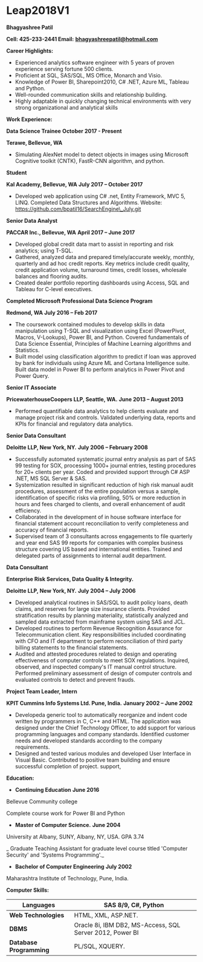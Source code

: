 # Leap2018V1
**Bhagyashree Patil**

**Cell: 425-233-2441         Email:** [**bhagyashreepatil@hotmail.com**](mailto:bhagyashreepatil@hotmail.com)

**Career Highlights:**

- Experienced analytics software engineer with 5 years of proven experience serving fortune 500 clients.
- Proficient at SQL, SAS/SQL, MS Office, Monarch and Visio.
- Knowledge of Power BI, Sharepoint2010, C# .NET, Azure ML, Tableau and Python.
- Well-rounded communication skills and relationship building.
- Highly adaptable in quickly changing technical environments with very strong organizational and analytical skills

**Work Experience:**

**Data Science Trainee**                                                       **October 2017 - Present**

**Terawe, Bellevue, WA**

- Simulating AlexNet model to detect objects in images using Microsoft Cognitive toolkit (CNTK), FastR-CNN algorithm, and python.

**Student**

**Kal Academy, Bellevue, WA**                                                 **July 2017 –  October 2017**

- Developed web application using C# .net, Entity Framework, MVC 5, LINQ. Completed Data Structures and Algorithms. Website: https://github.com/bpatil16/SearchEngine\_July.git

**Senior Data Analyst**

**PACCAR Inc., Bellevue, WA**                                                 **April 2017 –  June 2017**

- Developed global credit data mart to assist in reporting and risk analytics; using T-SQL.
- Gathered, analyzed data and prepared timely/accurate weekly, monthly, quarterly and ad hoc credit reports. Key metrics include credit quality, credit application volume, turnaround times, credit losses, wholesale balances and flooring audits.
- Created dealer portfolio reporting dashboards using Access, SQL and Tableau for C-level executives.

**Completed Microsoft Professional Data Science Program**

**Redmond, WA**                                                               **July 2016 – Feb 2017**

- The coursework contained modules to develop skills in data manipulation using T-SQL and visualization using Excel (PowerPivot, Macros, V-Lookups), Power BI, and Python. Covered fundamentals of Data Science Essential, Principles of Machine Learning algorithms and Statistics.
- Built model using classification algorithm to predict if loan was approved by bank for individuals using Azure ML and Cortana Intelligence suite. Built data model in Power BI to perform analytics in Power Pivot and Power Query.

**Senior IT Associate**

**PricewaterhouseCoopers LLP, Seattle, WA.**                                 **June 2013 – August 2013**

- Performed quantifiable data analytics to help clients evaluate and manage project risk and controls. Validated underlying data, reports and KPIs for financial and regulatory data analytics.

**Senior Data Consultant**

**Deloitte LLP, New York, NY.**                                              **July 2006 – February 2008**

- Successfully automated systematic journal entry analysis as part of SAS 99 testing for SOX, processing 1000+ journal entries, testing procedures for 20+ clients per year. Coded and provided support through C# ASP .NET, MS SQL Server &amp; SAS.
- Systemization resulted in significant reduction of high risk manual audit procedures, assessment of the entire population versus a sample, identification of specific risks via profiling, 50% or more reduction in hours and fees charged to clients, and overall enhancement of audit efficiency.
- Collaborated in the development of in house software interface for financial statement account reconciliation to verify completeness and accuracy of financial reports.
- Supervised team of 3 consultants across engagements to file quarterly and year end SAS 99 reports for companies with complex business structure covering US based and international entities. Trained and delegated parts of assignments to internal audit department.

**Data Consultant**

**Enterprise Risk Services, Data Quality &amp; Integrity.**

**Deloitte LLP, New York, NY.**                                             **July 2004 – July 2006**

- Developed analytical routines in SAS/SQL to audit policy loans, death claims, and reserves for large size insurance clients. Provided stratification results by planning materiality, statistically analyzed and sampled data extracted from mainframe system using SAS and JCL.
- Developed routines to perform Revenue Recognition Assurance for Telecommunication client. Key responsibilities included coordinating with CFO and IT department to perform reconciliation of third party billing statements to the financial statements.
- Audited and attested procedures related to design and operating effectiveness of computer controls to meet SOX regulations. Inquired, observed, and inspected company&#39;s IT manual control structure. Performed preliminary assessment of design of computer controls and evaluated controls to detect and prevent frauds.

**Project Team Leader, Intern**

**KPIT Cummins Info Systems Ltd. Pune, India.**                                 **January 2002 – June 2002**

- Developeda generic tool to automatically reorganize and indent code written by programmers in C, C++ and HTML. The application was designed under the Chief Technology Officer, to add support for various programming languages and company standards. Identified customer needs and developed standards according to the company requirements.
- Designed and tested various modules and developed User Interface in Visual Basic. Contributed to positive team building and ensure successful completion of project. support,

**Education:**

- **Continuing Education**                                                    **June 2016**

Bellevue Community college

Complete course work for Power BI and Python

- **Master of Computer Science.**                                              **June 2004**

University at Albany, SUNY, Albany, NY, USA. GPA 3.74

_   Graduate Teaching Assistant for graduate level course titled &#39;Computer Security&#39; and &#39;Systems Programming&#39;._

- **Bachelor of Computer Engineering**                                         **July 2002**

Maharashtra Institute of Technology, Pune, India.

**Computer Skills:**

| **Languages** | SAS 8/9, C#, Python |
| --- | --- |
| **Web Technologies** | HTML, XML, ASP.NET. |
| **DBMS** | Oracle 8i, IBM DB2, MS-Access, SQL Server 2012, Power BI |
| **Database Programming** | PL/SQL, XQUERY. |
